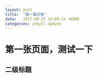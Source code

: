 ```yaml
---
layout: post
title:  "第一篇文章"
date:   2017-08-27 12:09:33 +0800
categories: jekyll update
---
```


# 第一张页面，测试一下
## 二级标题